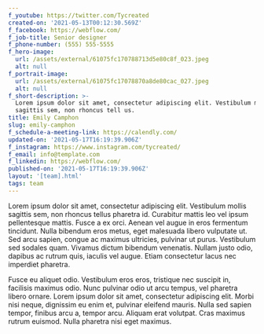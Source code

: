 ```yaml
---
f_youtube: https://twitter.com/Tycreated
created-on: '2021-05-13T00:12:30.569Z'
f_facebook: https://webflow.com/
f_job-title: Senior designer
f_phone-number: (555) 555-5555
f_hero-image:
  url: /assets/external/61075fc170788713d5e80c8f_023.jpeg
  alt: null
f_portrait-image:
  url: /assets/external/61075fc17078870a8de80cac_027.jpeg
  alt: null
f_short-description: >-
  Lorem ipsum dolor sit amet, consectetur adipiscing elit. Vestibulum mollis
  sagittis sem, non rhoncus tell us.
title: Emily Camphon
slug: emily-camphon
f_schedule-a-meeting-link: https://calendly.com/
updated-on: '2021-05-17T16:19:39.906Z'
f_instagram: https://www.instagram.com/tycreated/
f_email: info@template.com
f_linkedin: https://webflow.com/
published-on: '2021-05-17T16:19:39.906Z'
layout: '[team].html'
tags: team
---
```


Lorem ipsum dolor sit amet, consectetur adipiscing elit. Vestibulum mollis sagittis sem, non rhoncus tellus pharetra id. Curabitur mattis leo vel ipsum pellentesque mattis. Fusce a ex orci. Aenean vel augue in eros fermentum tincidunt. Nulla bibendum eros metus, eget malesuada libero vulputate ut. Sed arcu sapien, congue ac maximus ultricies, pulvinar ut purus. Vestibulum sed sodales quam. Vivamus dictum bibendum venenatis. Nullam justo odio, dapibus ac rutrum quis, iaculis vel augue. Etiam consectetur lacus nec imperdiet pharetra.  
  
Fusce eu aliquet odio. Vestibulum eros eros, tristique nec suscipit in, facilisis maximus odio. Nunc pulvinar odio ut arcu tempus, vel pharetra libero ornare. Lorem ipsum dolor sit amet, consectetur adipiscing elit. Morbi nisi neque, dignissim eu enim et, pulvinar eleifend mauris. Nulla sed sapien tempor, finibus arcu a, tempor arcu. Aliquam erat volutpat. Cras maximus rutrum euismod. Nulla pharetra nisi eget maximus.
